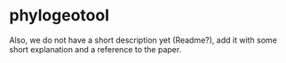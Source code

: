 # phylogeotool
Also, we do not have a short description yet (Readme?), add it with some short explanation and a reference to the paper.
